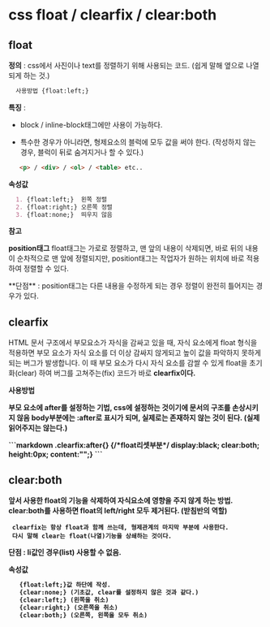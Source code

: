 # css float / clearfix / clear:both

## float

 **정의** : css에서 사진이나 text를 정렬하기 위해 사용되는 코드. (쉽게 말해 옆으로 나열되게 하는 것.)
  ```markdown
    사용방법 {float:left;}
  ```
 **특징** : <ul><li>block / inline-block태그에만 사용이 가능하다.</li> 
 <li>특수한 경우가 아니라면, 형제요소의 블럭에 모두 값을 써야 한다.
     (작성하지 않는 경우, 블럭이 뒤로 숨겨지거나 할 수 있다.)</li></ul>

  ```markdown
     <p> / <div> / <ol> / <table> etc..
  ```
 **속성값**
  ```markdown
    1. {float:left;}  왼쪽 정렬
    2. {float:right;} 오른쪽 정렬
    3. {float:none;}  띄우지 않음
  ```
  **참고**
  <p><strong>position태그</strong>
    float태그는 가로로 정렬하고, 맨 앞의 내용이 삭제되면, 바로 뒤의 내용이 순차적으로 맨 앞에 정렬되지만, 
       position태그는 작업자가 원하는 위치에 바로 적용하여 정렬할 수 있다. </p>
    <p> **단점** : position태그는 다른 내용을 수정하게 되는 경우 정렬이 완전히 틀어지는 경우가 있다. </p>

## clearfix

  <p>HTML 문서 구조에서 부모요소가 자식을 감싸고 있을 때, 
  자식 요소에게 float 형식을 적용하면 부모 요소가 자식 요소를 더 이상 감싸지 않게되고 
  높이 값을 파악하지 못하게 되는 버그가 발생합니다.
  이 때 부모 요소가 다시 자식 요소를 감쌀 수 있게 float을 초기화(clear) 하여 버그를 고쳐주는(fix) 코드가 
  바로 <strong>clearfix<strong>이다.</p>

  **사용방법**
  <p>부모 요소에 after를 설정하는 기법, css에 설정하는 것이기에 문서의 구조를 손상시키지 않음
      body부분에는 :after로 표시가 되며, 실제로는 존재하지 않는 것이 된다. (실제 읽어주지는 않는다.) </p>
  ```markdown
  .clearfix:after{} 
    {/*float리셋부분*/
       display:black;
       clear:both;
       height:0px;
       content:"";}
  ```


## clear:both

  <p>앞서 사용한 float의 기능을 삭제하여 자식요소에 영향을 주지 않게 하는 방법.
     clear:both를 사용하면 float의 left/right 모두 제거된다. 
     (받침반의 역할)</p>
     
     clearfix는 항상 float과 함께 쓰는데, 형제관계의 마지막 부분에 사용한다. 
     다시 말해 clear는 float(나열)기능을 상쇄하는 것이다.

  <p>단점 : li값인 경우(list) 사용할 수 없음.</p>
  
 **속성값**
   ```markdown
      {float:left;}값 하단에 작성.
      {clear:none;} (기초값, clear를 설정하지 않은 것과 같다.)
      {clear:left;} (왼쪽을 취소)
      {clear:right;} (오른쪽을 취소)
      {clear:both;} (오른쪽, 왼쪽을 모두 취소)
   ```

